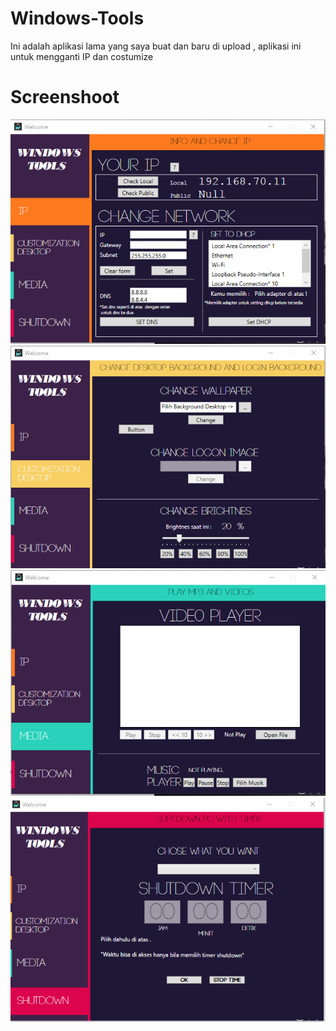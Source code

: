 # Windows-Tools 
Ini adalah aplikasi lama yang saya buat dan baru di upload , aplikasi ini untuk mengganti IP dan costumize



# Screenshoot

![alt text](https://github.com/elcoputra/Windows-Tools/blob/master/Screenshoot/Screenshot_1.png)
![alt text](https://github.com/elcoputra/Windows-Tools/blob/master/Screenshoot/Screenshot_2.png)
![alt text](https://github.com/elcoputra/Windows-Tools/blob/master/Screenshoot/Screenshot_3.png)
![alt text](https://github.com/elcoputra/Windows-Tools/blob/master/Screenshoot/Screenshot_4.png)
